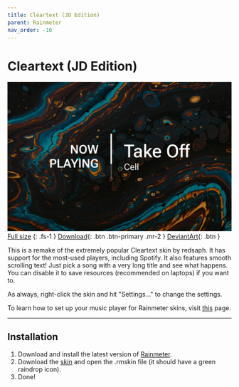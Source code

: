 ```yaml
---
title: Cleartext (JD Edition)
parent: Rainmeter
nav_order: -10
---
```


# Cleartext (JD Edition)

![](header_1500px.jpg)
[Full size](header.jpg)
{: .fs-1 }
[Download](https://github.com/adriaanjelle/Cleartext-JD-Edition/releases/latest){: .btn .btn-primary .mr-2 }
[DeviantArt](https://www.deviantart.com/adriaanjelle/art/Cleartext-JD-Edition-983916381){: .btn }

This is a remake of the extremely popular Cleartext skin by redsaph. It has support for the most-used players, including Spotify. It also features smooth scrolling text! Just pick a song with a very long title and see what happens. You can disable it to save resources (recommended on laptops) if you want to.

As always, right-click the skin and hit "Settings..." to change the settings.

To learn how to set up your music player for Rainmeter skins, visit [this](https://github.com/adriaanjelle/Rainmeter-Music-Player-Guide) page.

----

## Installation

1. Download and install the latest version of [Rainmeter](https://www.rainmeter.net/).  
2. Download the [skin](https://github.com/adriaanjelle/Cleartext-JD-Edition/releases/latest) and open the .rmskin file (it should have a green raindrop icon).  
3. Done!
